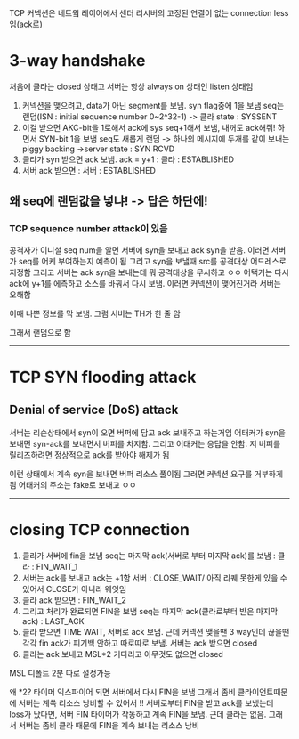 TCP 커넥션은 네트웤 레이어에서 센더 리시버의 고정된 연결이 없는 connection less임(ack로)

# 3-way handshake

처음에 클라는 closed 상태고
서버는 항상 always on 상태인 listen 상태임

1. 커넥션을 맺으려고, data가 아닌 segment를 보냄. syn flag중에 1을 보냄 seq는 랜덤(ISN : initial sequence number 0~2^32-1) -> 클라 state : SYSSENT
2. 이걸 받으면 AKC-bit을 1로해서 ack에 sys seq+1해서 보냄, 내꺼도 ack해줘! 하면서 SYN-bit 1을 보냄 seq도 새롭게 랜덤 -> 하나의 메시지에 두개를 같이 보내는 piggy backing ->server state : SYN RCVD
3. 클라가 syn 받으면 ack 보냄. ack = y+1 : 클라 : ESTABLISHED
4. 서버 ack 받으면 : 서버 : ESTABLISHED

## 왜 seq에 랜덤값을 넣냐! -> 답은 하단에!

### TCP sequence number attack이 있음

공격자가 이니셜 seq num을 알면 서버에 syn을 보내고 ack syn을 받음. 이러면 서버가 seq를 어케 부여하는지 예측이 됨
그리고 syn을 보낼때 src를 공격대상 어드레스로 지정함
그리고 서버는 ack syn을 보내는데 뭐 공격대상을 무시하고 ㅇㅇ
어택커는 다시 ack에 y+1를 에측하고 소스를 바꿔서 다시 보냄.
이러면 커넥션이 맺어진거라 서버는 오해함

이때 나쁜 정보를 막 보냄. 그럼 서버는 TH가 한 줄 암

그래서 랜덤으로 함

---

# TCP SYN flooding attack

## Denial of service (DoS) attack

서버는 리슨상태에서 syn이 오면 버퍼에 담고 ack 보내주고 하는거임
어태커가 syn을 보내면 syn-ack를 보내면서 버퍼를 차지함. 그리고 어태커는 응답을 안함.
저 버퍼를 릴리즈하려면 정상적으로 ack를 받아야 해제가 됨

이런 상태에서 계속 syn을 보내면 버퍼 리소스 풀이됨
그러면 커넥션 요구를 거부하게 됨
어태커의 주소는 fake로 보내고 ㅇㅇ

---

# closing TCP connection

1. 클라가 서버에 fin을 보냄 seq는 마지막 ack(서버로 부터 마지막 ack)를 보냄 : 클라 : FIN_WAIT_1
2. 서버는 ack를 보내고 ack는 +1함 서버 : CLOSE_WAIT/ 아직 리퀘 못한게 있을 수 있어서 CLOSE가 아니라 웨잇임
3. 클라 ack 받으면 : FIN_WAIT_2
4. 그리고 처리가 완료되면 FIN을 보냄 seq는 마지막 ack(클라로부터 받은 마지막 ack) : LAST_ACK
5. 클라 받으면 TIME WAIT, 서버로 ack 보냄. 근데 커넥션 맺을땐 3 way인데 끊을땐 각각 fin ack가 피기백 안하고 따로따로 보냄. 서버는 ack 받으면 closed
6. 클라는 ack 보내고 MSL\*2 기다리고 아무것도 없으면 closed

MSL 디폴트 2분 따로 설정가능

왜 \*2? 타이머 익스파이어 되면 서버에서 다시 FIN을 보냄 그래서 좀비 클라이언트때문에 서버는 계쏙 리소스 낭비할 수 있어서 !!
서버로부터 FIN을 받고 ack를 보냈는데 loss가 났다면, 서버 FIN 타이머가 작동하고 계속 FIN을 보냄. 근데 클라는 없음. 그래서 서버는 좀비 클라 때문에 FIN을 계속 보내는 리소스 낭비
